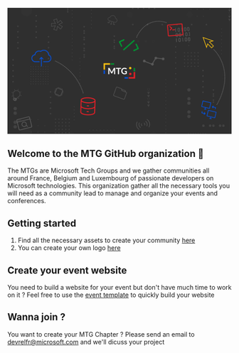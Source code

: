 ![](MTG_Youtube_Banniere_Sombre.png)
## Welcome to the MTG GitHub organization 👋

The MTGs are Microsoft Tech Groups and we gather communities all around France, Belgium and Luxembourg of passionate developers on Microsoft technologies. This organization gather all the necessary tools you will need as a community lead to manage and organize your events and conferences.

## Getting started
1. Find all the necessary assets to create your community [here](https://github.com/mtg-x/branding-assets)
2. You can create your own logo [here](https://github.com/mtg-x/logo-generator)

## Create your event website
You need to build a website for your event but don't have much time to work on it ? Feel free to use the [event template](https://github.com/mtg-x/event-template) to quickly build your website

## Wanna join ? 
You want to create your MTG Chapter ? Please send an email to devrelfr@microsoft.com and we'll dicuss your project 

<!--

**Here are some ideas to get you started:**

🙋‍♀️ A short introduction - what is your organization all about?
🌈 Contribution guidelines - how can the community get involved?
👩‍💻 Useful resources - where can the community find your docs? Is there anything else the community should know?
🍿 Fun facts - what does your team eat for breakfast?
🧙 Remember, you can do mighty things with the power of [Markdown](https://docs.github.com/github/writing-on-github/getting-started-with-writing-and-formatting-on-github/basic-writing-and-formatting-syntax)
-->
